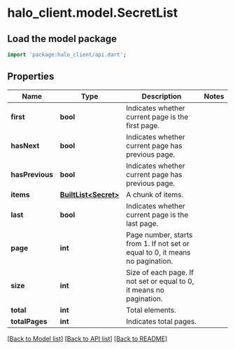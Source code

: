 # halo_client.model.SecretList

## Load the model package
```dart
import 'package:halo_client/api.dart';
```

## Properties
Name | Type | Description | Notes
------------ | ------------- | ------------- | -------------
**first** | **bool** | Indicates whether current page is the first page. | 
**hasNext** | **bool** | Indicates whether current page has previous page. | 
**hasPrevious** | **bool** | Indicates whether current page has previous page. | 
**items** | [**BuiltList&lt;Secret&gt;**](Secret.md) | A chunk of items. | 
**last** | **bool** | Indicates whether current page is the last page. | 
**page** | **int** | Page number, starts from 1. If not set or equal to 0, it means no pagination. | 
**size** | **int** | Size of each page. If not set or equal to 0, it means no pagination. | 
**total** | **int** | Total elements. | 
**totalPages** | **int** | Indicates total pages. | 

[[Back to Model list]](../README.md#documentation-for-models) [[Back to API list]](../README.md#documentation-for-api-endpoints) [[Back to README]](../README.md)


